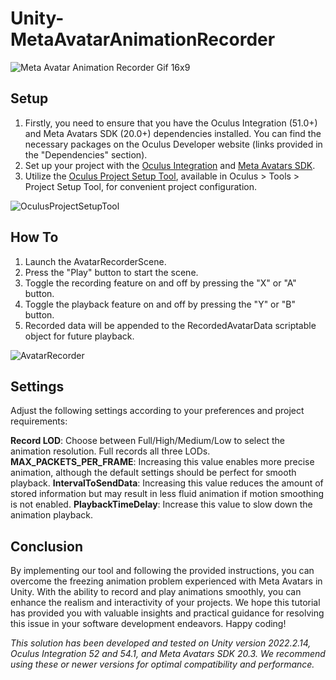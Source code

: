 # Unity-MetaAvatarAnimationRecorder

![Meta Avatar Animation Recorder Gif 16x9](https://github.com/adammak23/Unity-MetaAvatarAnimationRecorder/assets/10499951/647bd812-2602-4ead-9519-55f6d62bec30)

## Setup

1. Firstly, you need to ensure that you have the Oculus Integration (51.0+) and Meta Avatars SDK (20.0+) dependencies installed. You can find the necessary packages on the Oculus Developer website (links provided in the "Dependencies" section).
2. Set up your project with the [Oculus Integration](https://developer.oculus.com/downloads/package/unity-integration) and [Meta Avatars SDK](https://developer.oculus.com/downloads/package/meta-avatars-sdk/).
3. Utilize the [Oculus Project Setup Tool](https://developer.oculus.com/documentation/unity/unity-quickstart-project_setup-tool/), available in Oculus > Tools > Project Setup Tool, for convenient project configuration.

![OculusProjectSetupTool](https://github.com/adammak23/Unity-MetaAvatarAnimationRecorder/assets/10499951/9c06d243-ae60-4afc-b960-907b7e532176)

## How To

1. Launch the AvatarRecorderScene.
2. Press the "Play" button to start the scene.
3. Toggle the recording feature on and off by pressing the "X" or "A" button.
4. Toggle the playback feature on and off by pressing the "Y" or "B" button.
5. Recorded data will be appended to the RecordedAvatarData scriptable object for future playback.

![AvatarRecorder](https://github.com/adammak23/Unity-MetaAvatarAnimationRecorder/assets/10499951/c6898965-7ae4-4a8e-867a-d4569cee587f)

## Settings

Adjust the following settings according to your preferences and project requirements:

**Record LOD**: Choose between Full/High/Medium/Low to select the animation resolution. Full records all three LODs.
**MAX_PACKETS_PER_FRAME**: Increasing this value enables more precise animation, although the default settings should be perfect for smooth playback.
**IntervalToSendData**: Increasing this value reduces the amount of stored information but may result in less fluid animation if motion smoothing is not enabled.
**PlaybackTimeDelay**: Increase this value to slow down the animation playback.

## Conclusion

By implementing our tool and following the provided instructions, you can overcome the freezing animation problem experienced with Meta Avatars in Unity. With the ability to record and play animations smoothly, you can enhance the realism and interactivity of your projects. We hope this tutorial has provided you with valuable insights and practical guidance for resolving this issue in your software development endeavors. Happy coding!


_This solution has been developed and tested on Unity version 2022.2.14, Oculus Integration 52 and 54.1, and Meta Avatars SDK 20.3. We recommend using these or newer versions for optimal compatibility and performance._
